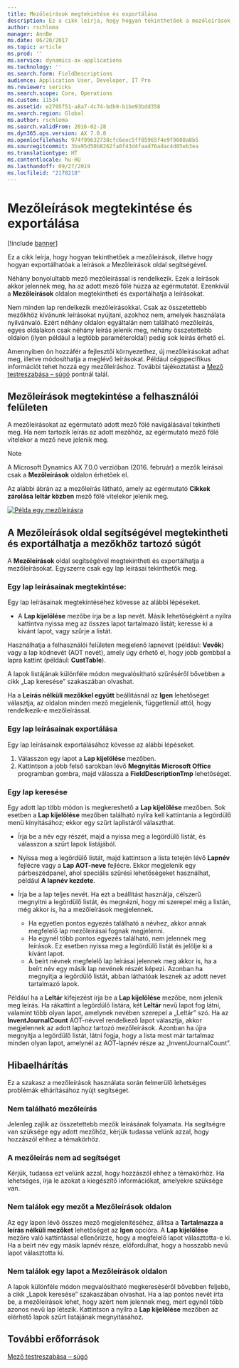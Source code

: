 ```yaml
---
title: Mezőleírások megtekintése és exportálása
description: Ez a cikk leírja, hogy hogyan tekinthetőek a mezőleírások, illetve hogy hogyan exportálhatóak a leírások a Mezőleírások oldal segítségével.
author: rschloma
manager: AnnBe
ms.date: 06/20/2017
ms.topic: article
ms.prod: ''
ms.service: dynamics-ax-applications
ms.technology: ''
ms.search.form: FieldDescriptions
audience: Application User, Developer, IT Pro
ms.reviewer: sericks
ms.search.scope: Core, Operations
ms.custom: 11534
ms.assetid: e2795f51-a8a7-4c74-bdb9-b1be93bdd358
ms.search.region: Global
ms.author: rschloma
ms.search.validFrom: 2016-02-28
ms.dyn365.ops.version: AX 7.0.0
ms.openlocfilehash: 974f99632738cfc6eec5ff85965f4e9f9608a8b5
ms.sourcegitcommit: 3ba95d50b8262fa0f43d4faad76adac4d05eb3ea
ms.translationtype: HT
ms.contentlocale: hu-HU
ms.lasthandoff: 09/27/2019
ms.locfileid: "2178218"
---
```

# <a name="view-and-export-field-descriptions"></a>Mezőleírások megtekintése és exportálása

[!include [banner](../includes/banner.md)]

Ez a cikk leírja, hogy hogyan tekinthetőek a mezőleírások, illetve hogy hogyan exportálhatóak a leírások a Mezőleírások oldal segítségével.

Néhány bonyolultabb mező mezőleírással is rendelkezik. Ezek a leírások akkor jelennek meg, ha az adott mező fölé húzza az egérmutatót. Ezenkívül a **Mezőleírások** oldalon megtekintheti és exportálhatja a leírásokat.

Nem minden lap rendelkezik mezőleírásokkal. Csak az összetettebb mezőkhöz kívánunk leírásokat nyújtani, azokhoz nem, amelyek használata nyilvánvaló. Ezért néhány oldalon egyáltalán nem található mezőleírás, egyes oldalakon csak néhány leírás jelenik meg, néhány összetettebb oldalon (ilyen például a legtöbb paraméteroldal) pedig sok leírás érhető el.

Amennyiben ön hozzáfér a fejlesztői környezethez, új mezőleírásokat adhat meg, illetve módosíthatja a meglévő leírásokat. Például cégspecifikus információt tehet hozzá egy mezőleíráshoz. További tájékoztatást a [Mező testreszabása – súgó](../../dev-itpro/user-interface/customize-field-help.md) pontnál talál.

## <a name="see-field-descriptions-in-the-user-interface"></a>Mezőleírások megtekintése a felhasználói felületen

A mezőleírásokat az egérmutató adott mező fölé navigálásával tekintheti meg. Ha nem tartozik leírás az adott mezőhöz, az egérmutató mező fölé vitelekor a mező neve jelenik meg.

> [!NOTE]
> A Microsoft Dynamics AX 7.0.0 verzióban (2016. február) a mezők leírásai csak a **Mezőleírások** oldalon érhetőek el.

Az alábbi ábrán az a mezőleírás látható, amely az egérmutató **Cikkek zárolása leltár közben** mező fölé vitelekor jelenik meg.

[![Példa egy mezőleírásra](./media/field-description.png)](./media/field-description.png)

## <a name="use-the-field-descriptions-page-to-view-and-export-field-help"></a>A Mezőleírások oldal segítségével megtekintheti és exportálhatja a mezőkhöz tartozó súgót

A **Mezőleírások** oldal segítségével megtekintheti és exportálhatja a mezőleírásokat. Egyszerre csak egy lap leírásai tekinthetők meg.

### <a name="view-the-descriptions-for-a-page"></a>Egy lap leírásainak megtekintése:

Egy lap leírásainak megtekintéséhez kövesse az alábbi lépéseket.

- A **Lap kijelölése** mezőbe írja be a lap nevét. Másik lehetőségként a nyílra kattintva nyissa meg az összes lapot tartalmazó listát; keresse ki a kívánt lapot, vagy szűrje a listát.

Használhatja a felhasználói felületen megjelenő lapnevet (például: **Vevők**) vagy a lap kódnevét (AOT nevét), amely úgy érhető el, hogy jobb gombbal a lapra kattint (például: **CustTable**).

A lapok listájának különféle módon megvalósítható szűréséről bővebben a cikk „Lap keresése” szakaszában olvashat.

Ha a **Leírás nélküli mezőkkel együtt** beállításnál az **Igen** lehetőséget választja, az oldalon minden mező megjelenik, függetlenül attól, hogy rendelkezik-e mezőleírással.

### <a name="export-the-descriptions-for-a-page"></a>Egy lap leírásainak exportálása

Egy lap leírásainak exportálásához kövesse az alábbi lépéseket.

1. Válasszon egy lapot a **Lap kijelölése** mezőben.
2. Kattintson a jobb felső sarokban lévő **Megnyitás Microsoft Office** programban gombra, majd válassza a **FieldDescriptionTmp** lehetőséget.

### <a name="searching-for-a-page"></a>Egy lap keresése

Egy adott lap több módon is megkereshető a **Lap kijelölése** mezőben. Sok esetben a **Lap kijelölése** mezőben található nyílra kell kattintania a legördülő menü kinyitásához; ekkor egy szűrt laplistáról választhat.

- Írja be a név egy részét, majd a nyissa meg a legördülő listát, és válasszon a szűrt lapok listájából.
- Nyissa meg a legördülő listát, majd kattintson a lista tetején lévő **Lapnév** fejlécre vagy a **Lap AOT-neve** fejlécre. Ekkor megjelenik egy párbeszédpanel, ahol speciális szűrési lehetőségeket használhat, például **A lapnév kezdete**.
- Írja be a lap teljes nevét. Ha ezt a beállítást használja, célszerű megnyitni a legördülő listát, és megnézni, hogy mi szerepel még a listán, még akkor is, ha a mezőleírások megjelennek.

    - Ha egyetlen pontos egyezés található a névhez, akkor annak megfelelő lap mezőleírásai fognak megjelenni.
    - Ha egynél több pontos egyezés található, nem jelennek meg leírások. Ez esetben nyissa meg a legördülő listát és jelölje ki a kívánt lapot.
    - A beírt névnek megfelelő lap leírásai jelennek meg akkor is, ha a beírt név egy másik lap nevének részét képezi. Azonban ha megnyitja a legördülő listát, abban láthatóak lesznek az adott nevet tartalmazó lapok.

Például ha a **Leltár** kifejezést írja be a **Lap kijelölése** mezőbe, nem jelenik meg leírás. Ha rákattint a legördülő listára, két **Leltár** nevű lapot fog látni, valamint több olyan lapot, amelynek nevében szerepel a „Leltár” szó. Ha az **InventJournalCount** AOT-névvel rendelkező lapot választja, akkor megjelennek az adott laphoz tartozó mezőleírások. Azonban ha újra megnyitja a legördülő listát, látni fogja, hogy a lista most már tartalmaz minden olyan lapot, amelynél az AOT-lapnév része az „InventJournalCount”.

## <a name="troubleshooting"></a>Hibaelhárítás

Ez a szakasz a mezőleírások használata során felmerülő lehetséges problémák elhárításához nyújt segítséget.

### <a name="i-cant-find-a-field-description"></a>Nem található mezőleírás

Jelenleg zajlik az összetettebb mezők leírásának folyamata. Ha segítségre van szüksége egy adott mezőhöz, kérjük tudassa velünk azzal, hogy hozzászól ehhez a témakörhöz.

### <a name="the-field-description-isnt-helpful"></a>A mezőleírás nem ad segítséget

Kérjük, tudassa ezt velünk azzal, hogy hozzászól ehhez a témakörhöz. Ha lehetséges, írja le azokat a kiegészítő információkat, amelyekre szüksége van.

### <a name="i-cant-find-a-field-on-the-field-descriptions-page"></a>Nem találok egy mezőt a Mezőleírások oldalon

Az egy lapon lévő összes mező megjelenítéséhez, állítsa a **Tartalmazza a leírás nélküli mezőket** lehetőséget az **Igen** opcióra. A **Lap kijelölése** mezőre való kattintással ellenőrizze, hogy a megfelelő lapot választotta-e ki. Ha a beírt név egy másik lapnév része, előfordulhat, hogy a hosszabb nevű lapot választotta ki.

### <a name="i-cant-find-a-page-on-the-field-descriptions-page"></a>Nem találok egy lapot a Mezőleírások oldalon

A lapok különféle módon megvalósítható megkereséséről bővebben feljebb, a cikk „Lapok keresése” szakaszában olvashat. Ha a lap pontos nevét írta be, a mezőleírások lehet, hogy azért nem jelennek meg, mert egynél több azonos nevű lap létezik. Kattintson a nyílra a **Lap kijelölése** mezőben az elérhető lapok szűrt listájának megnyitásához.

## <a name="additional-resources"></a>További erőforrások

[Mező testreszabása – súgó](../../dev-itpro/user-interface/customize-field-help.md)
